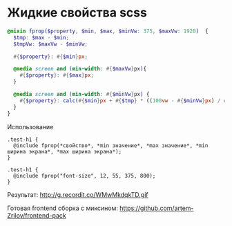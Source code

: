 Жидкие свойства scss
========================

```scss
@mixin fprop($property, $min, $max, $minVw: 375, $maxVw: 1920)  {
  $tmp: $max - $min;
  $tmpVw: $maxVw - $minVw;

  #{$property}: #{$min}px;

  @media screen and (min-width: #{$maxVw}px){
    #{$property}: #{$max}px;
  }

  @media screen and (min-width: #{$minVw}px) {
    #{$property}: calc(#{$min}px + #{$tmp} * ((100vw - #{$minVw}px) / #{$tmpVw}));
  }
}
```

Использование
```
.test-h1 {
  @include fprop(*свойство*, *min значение*, *max значение*, *min ширина экрана*, *max ширина экрана*);
}

.test-h1 {
  @include fprop("font-size", 12, 55, 375, 800);
}
```

Результат: http://g.recordit.co/WMwMkdqkTD.gif

Готовая frontend сборка с миксином: https://github.com/artem-Zrilov/frontend-pack

